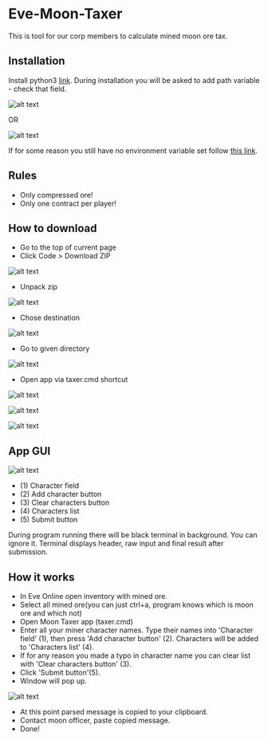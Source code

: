 # Eve-Moon-Taxer
This is tool for our corp members to calculate mined moon ore tax.

## Installation
Install python3 [link](https://www.python.org/downloads/). During installation you will be asked to add path variable - check that field.

![alt text](docs/py_install_var.png "python env variable")

OR

![alt text](docs/path.png "python env variable")

If for some reason you still have no environment variable set follow [this link](docs/PythonEnvVar.md).

## Rules
- Only compressed ore!
- Only one contract per player!

## How to download
- Go to the top of current page
- Click Code > Download ZIP

![alt text](docs/download.png)

- Unpack zip

![alt text](docs/extract.png)

- Chose destination

![alt text](docs/extract_dest.png)

- Go to given directory

![alt text](docs/taxer%20open.png)

- Open app via taxer.cmd shortcut

![alt text](docs/more%20info.png)

![alt text](docs/run.png)

![alt text](docs/running%20app.png)

## App GUI

![alt text](docs/app%20instructions.png)

- (1) Character field
- (2) Add character button
- (3) Clear characters button
- (4) Characters list
- (5) Submit button

During program running there will be black terminal in background. You can ignore it. Terminal displays header, raw input and final result after submission.

## How it works
- In Eve Online open inventory with mined ore.
- Select all mined ore(you can just ctrl+a, program knows which is moon ore and which not)
- Open Moon Taxer app (taxer.cmd)
- Enter all your miner character names. Type their names into 'Character field' (1), then press 'Add character button' (2). Characters will be added to 'Characters list' (4).
- If for any reason you made a typo in character name you can clear list with 'Clear characters button' (3).
- Click 'Submit button'(5).
- Window will pop up.

![alt text](docs/success%20message.png)

- At this point parsed message is copied to your clipboard.
- Contact moon officer, paste copied message.
- Done!